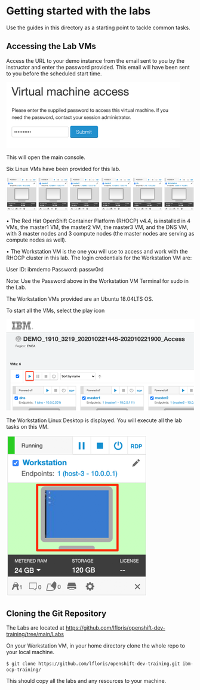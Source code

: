 # Getting started with the labs

Use the guides in this directory as a starting point to tackle common tasks.

## Accessing the Lab VMs

Access the URL to your demo instance from the email sent to you by the instructor and enter the password provided. This email will have been sent to you before the scheduled start time.


![](img/env-access.png)

This will open the main console.

Six Linux VMs have been provided for this lab. 

![](img/env-vms.png)


• The Red Hat OpenShift Container Platform (RHOCP) v4.4, is installed in 4 VMs, the master1 VM, the master2 VM, the master3 VM, and the DNS VM, with 3 master nodes and 3 compute nodes (the master nodes are serving as compute nodes as well).

• The Workstation VM is the one you will use to access and work with the RHOCP cluster in this lab. The login credentials for the Workstation VM are: 

User ID: ibmdemo 
Password: passw0rd 

Note: Use the Password above in the Workstation VM Terminal for sudo in the Lab.

The Workstation VMs provided are an Ubuntu 18.04LTS OS.

To start all the VMs, select the play icon

![](img/start-vms.png)

The Workstation Linux Desktop is displayed. You will execute all the lab tasks on this VM.

![](img/workstation-vm.png)

## Cloning the Git Repository

The Labs are located at https://github.com/lfloris/openshift-dev-training/tree/main/Labs

On your Workstation VM, in your home directory clone the whole repo to your local machine.

```
$ git clone https://github.com/lfloris/openshift-dev-training.git ibm-ocp-training/
```

This should copy all the labs and any resources to your machine.